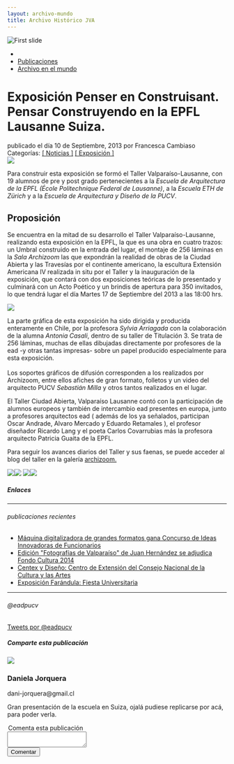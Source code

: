```yaml
---
layout: archivo-mundo
title: Archivo Histórico JVA
---
```

<div class='fondo-blanco'>
    <div class='alto-lg'>
        <div data-ride="carousel" class="carousel slide" id="carousel-example-generic"> 
            <div class="carousel-inner"> 
                <div class="item active imagen-carousel">
                  	<img class='altura-maxima' alt="First slide" src="{{ site.baseurl }}/img/img-archivo/penser-const2.jpg" title="noticia destacada"> 
                </div>  
            </div> 
       	</div>
    </div>
    <div class='contenedor-sin-relleno'>
        <div class='fila'>
            <div class='col-lg-12 oculto-xs margen-superior'>
               	<ul id='breadcrumb'>
                    <li><a href='/pags/home'><i class="icn icn-hogar-lig icn-md"></i></a></li>
                    <li><a href='/pags/portada_noticias'> Publicaciones </a></li>
                    <li><a href='/pags/portada_noticias'> Archivo en el mundo </a></li>
                </ul>
            </div>
        </div>
    </div>
 	<div class='wrap'>
        <h1 class="entry-title">Exposición Penser en Construisant. </br>Pensar Construyendo en la EPFL Lausanne Suiza.</h1>
       	<aside class='entry-details gris'>publicado el día 10 de Septiembre, 2013 por Francesca Cambiaso</aside>
        <aside class='categorias'>Categorías: <a href='#'>[ Noticias ]</a> <a href='#'>[ Exposición ]</a></aside>
    </div>
    <div class='fondo-blanco'>
        <div class='wrap'>
            <div class='fila'>
                <div class='col-lg-9 col-md-9 col-sm-12 col-xs-12'>
                    <div class='bloque'>
                      	<article class="h-entry especifico">
	                        <div class='prev-imagen franja'>
	                          <img class='centrada-vertical' src='{{ site.baseurl }}/img/img-archivo/lausanne6.jpg'>
	                        </div>
	                        <div class="e-content p-summary p-name">
	                          <div class='bloque'>
	                            <p>Para construir esta exposición se formó el Taller Valparaíso-Lausanne, con 19 alumnos de pre y post grado pertenecientes a la <em>Escuela de Arquitectura de la EPFL (École Politechnique Federal de Lausanne)</em>, a la <em>Escuela ETH de Zürich</em> y a la <em>Escuela de Arquitectura y Diseño de la PUCV</em>.</p>
	                            <h2 class='subtitulo rojo-claro'>Proposición</h2>
	                            <p>Se encuentra en la mitad de su desarrollo el Taller Valparaíso-Lausanne, realizando esta exposición en la EPFL, la que es una obra en cuatro trazos: un Umbral construido en la entrada del lugar, el montaje de 256 láminas en la <em>Sala Archizoom</em> las que expondrán la realidad de obras de la Ciudad Abierta y las Travesías por el continente americano, la escultura Extensión Americana IV realizada in situ por el Taller y la inauguración de la exposición, que  contará con dos exposiciones teóricas de lo presentado y culminará con un Acto Poético y un brindis de apertura para 350 invitados, lo que tendrá lugar el día Martes 17 de Septiembre del 2013 a las 18:00 hrs.</p>
	                            <img class='imagen-inserta izquierda' src='{{ site.baseurl }}/img/img-archivo/lausanne3.jpg'>
	                            <p>La parte gráfica de esta exposición ha sido dirigida y producida enteramente en Chile, por la profesora <em>Sylvia Arriagada</em> con la colaboración de la alumna <em>Antonia Casali</em>, dentro de su taller de Titulación 3. Se trata de 256 láminas, muchas de ellas dibujadas directamente por profesores de la ead  -y otras tantas impresas- sobre un papel producido especialmente para esta exposición. </br></br>Los soportes gráficos de difusión corresponden a los realizados por Archizoom, entre ellos afiches de gran formato, folletos y un video del arquitecto PUCV <em>Sebastián Milla</em> y otros tantos realizados en el lugar.</p>
	                          </div>
	                          <div class='bloque'>
	                            <p>El Taller Ciudad Abierta, Valparaíso Lausanne  contó con la participación de alumnos europeos y también de intercambio ead  presentes en europa, junto a profesores arquitectos ead ( además de los ya señalados, participan Oscar Andrade, Alvaro Mercado y Eduardo Retamales ), el profesor diseñador Ricardo Lang  y el poeta Carlos Covarrubias más la profesora arquitecto Patricia  Guaita de la EPFL. </p>
	                            <p>Para seguir los avances diarios del Taller y sus faenas, se puede acceder al blog del taller en la galería <a href='http://blogs.epfl.ch/taller-ciudad-abierta'>archizoom.</a></p>
	                            <img class='prev-imagen franja' src='{{ site.baseurl }}/img/img-archivo/lausanne.jpg'><img class='prev-imagen franja' src='{{ site.baseurl }}/img/img-archivo/lausanne2.jpg'>
	                            <img class='prev-imagen franja' src='{{ site.baseurl }}/img/img-archivo/lausanne4.jpg'><img class='prev-imagen franja' src='{{ site.baseurl }}/img/img-archivo/penser-const3.jpg'>
	                          </div>
	                        </div>
	                    </article> 
	                </div>
	            </div>
                <div class='col-lg-3 col-md-3'>
                    <div class='aside'>
                      <div class='bloque-aside'>
                        <h5 class='negro'>Enlaces</h5>
                        <hr>
                      </div>
                      <div class='bloque-aside sm'>
                        <h6 class='gris'><i class="icn icn-enlace-hor icn-md"></i> publicaciones recientes</h6>
                        <ul class='publicaciones-enlazadas'>
                          <li><a href='#'>Máquina digitalizadora de grandes formatos gana Concurso de Ideas Innovadoras de Funcionarios</a></li>
                          <li><a href='#'>Edición "Fotografías de Valparaíso" de Juan Hernández se adjudica Fondo Cultura 2014</a></li>
                          <li><a href='#'>Centex y Diseño: Centro de Extensión del Consejo Nacional de la Cultura y las Artes</a></li>
                          <li><a href='#'>Exposición Farándula: Fiesta Universitaria</a></li>
                        </ul>
                        <hr>
                      </div>
                      <div class='bloque-aside oculto-sm oculto-xs'>
                        <h6 class='naranja-opuesto'><i class="icn icn-twitter icn-lg"></i> @eadpucv</h6>
                        <a class="twitter-timeline" href="https://twitter.com/eadpucv" data-widget-id="451107933158244352">Tweets por @eadpucv</a>
                        <script>!function(d,s,id){var js,fjs=d.getElementsByTagName(s)[0],p=/^http:/.test(d.location)?'http':'https';if(!d.getElementById(id)){js=d.createElement(s);js.id=id;js.src=p+"://platform.twitter.com/widgets.js";fjs.parentNode.insertBefore(js,fjs);}}(document,"script","twitter-wjs");</script>
                      </div>
                      <div class='bloque-aside'>
                        <h5 class='fino'>Comparte esta publicación</h5>
                        <a href="#">
                          <span class="icn-stack icn-md">
                            <i class="icn icn-cuadro icn-stack-2x naranja-opuesto"></i>
                            <i class="icn icn-twitter icn-stack-1x icn-inverse"></i>
                          </span>
                        </a>
                        <a href="#">
                          <span class="icn-stack icn-md">
                            <i class="icn icn-cuadro icn-stack-2x damasco-opuesto"></i>
                            <i class="icn icn-facebook icn-stack-1x icn-inverse"></i>
                          </span>
                        </a>
                        <a class='red-social' href='#'>
                          <span class="icn-stack icn-md">
                            <i class="icn icn-cuadro icn-stack-2x rojo-claro"></i>
                            <i class="icn icn-enlace icn-stack-1x icn-inverse"></i>
                          </span>
                        </a>
                        <a class='red-social' href='#'>
                          <span class="icn-stack icn-md">
                            <i class="icn icn-cuadro icn-stack-2x naranja"></i>
                            <i class="icn icn-rss icn-stack-1x icn-inverse"></i>
                          </span>
                        </a>
                   	</div>
               	</div>
            </div>
       	</div>
    </div>
</div>
<div class='fondo-comentarios'>
    <div class='wrap cf'>
        <div class='col-lg-7 col-md-6 col-sm-12 col-xs-12'>
            <div class='contenido-comentario'>
                <div class='imagen-usuario'>
                    <img src='{{ site.baseurl }}/img/img-archivo/unknown_user.png'>
                </div>
                <div class='bloque-comentario'>
                   	<h3 class='usuario'><i class="icn icn-acto icn-md"></i> Daniela Jorquera</h3>
                    <p class='contacto'><i class="icn icn-email icn-md"></i> dani-jorquera@gmail.cl</p>
                    <div class='comentario'>
                        <p>Gran presentación de la escuela en Suiza, ojalá pudiese replicarse por acá, para poder verla.</p>
                    </div>
                </div>
            </div>
        </div>
        <div class='col-lg-5 col-md-6 col-sm-12 col-xs-12'>
            <div class='comentar'>
                <form class='md'>
	                <legend>Comenta esta publicación</legend>
	                <div class='grupo'>
	                   	<textarea></textarea>
	                </div>
	                <input type='submit' class='btn btn-md gris' value='Comentar'>
           		</form>
            </div>
        </div>
   	</div>
</div>